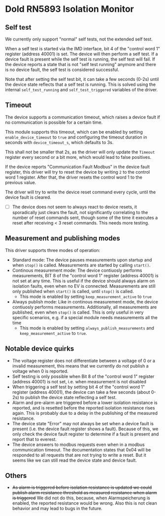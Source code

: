 # Dold RN5893 Isolation Monitor

## Self test

We currently only support "normal" self tests, not the extended self test.

When a self test is started via the IMD interface, bit 4 of the "control word 1" register (address 40001) is set.
The device will then perform a self test. If a device fault is present while the self test is running, the self test will fail.
If the device reports a state that is not "self test running" anymore and there is no device fault, the self test is considered successful.

Note that after setting the self test bit, it can take a few seconds (0-2s) until the device state reflects that a self test is running. This is solved using the internal `self_test_running` and `self_test_triggered` variables of the driver.

## Timeout

The device supports a communication timeout, which raises a device fault if no communication is possible for a certain time.

This module supports this timeout, which can be enabled by setting `enable_device_timeout` to `true` and configuring the timeout duration in seconds with `device_timeout_s`, which defaults to 3s.

This shall not be smaller that 2s, as the driver will only update the `Timeout` register every second or a bit more, which would lead to false positives.

If the device reports "Communication Fault Modbus" in the device fault register, this driver will try to reset the device by writing `2` to the control word 1 register. After that, the driver resets the control word 1 to the previous value.

The driver will try to write the device reset command every cycle, until the device fault is cleared.

- [ ] The device does not seem to always react to device resets, it sporadically just clears the fault, not significantly correlating to the number of reset commands sent, though some of the time it executes a reset after receiving < 3 reset commands. This needs more testing.


## Measurement and publishing modes

This driver supports three modes of operation:
- Standard mode: The device pauses measurements upon startup and when `stop()` is called. Measurements are started by calling `start()`.
- Continous measurement mode: The device contiuosly performs measurements, BIT 8 of the "control word 1" register (address 40001) is not set at any time. This is useful if the device should always alarm on isolation faults, even when no EV is connected. Measurements are still only published when `start()` is called, until `stop()` is called.
  - This mode is enabled by setting `keep_measurement_active` to `true`
- Always publish mode: Like in continous measurement mode, the device contiuosly performs measurements. Additionally, all measurements are published, even when `stop()` is called. This is only useful in very specific scenarios, e.g. if a special module needs measurements all the time
  - This mode is enabled by setting `always_publish_measurements` and `keep_measurement_active` to `true`.

## Notable device quirks

- The voltage register does not differentiate between a voltage of 0 or a invalid measurement, this means that we currently do not publish a voltage when 0 is reported.
- Self testing is only possible when Bit 8 of the "control word 1" register (address 40001) is not set, i.e. when measurement is not disabled
- When triggering a self test by setting bit 4 of the "control word 1" register (address 40001), the device can take a few seconds (about 0-2s) to publish the device state reflecting a self test.
- Alarm and pre-alarm are triggered before a lower isolation resistance is reported, and is resetted before the reported isolation resistance rises again. This is probably due to a delay in the publishing of the measured resistance.
- The device state "Error" may not always be set when a device fault is present (i.e. the device fault register shows a fault). Because of this, we only check the device fault register to determine if a fault is present and report that to everest.
- The device answers to modbus requests even when in a modbus communication timeout. The documentation states that 0x04 will be responded to all requests that are not trying to write a reset. But it seems like we can still read the device state and device fault.


## Others

- ~~As alarm is triggered before isolation resistance is updated we could publish alarm resistance threshold as measured resistance when alarm is triggered~~ We did not do this, because, when Alarmspeicherung is enabled, the reported resistance would be wrong. Also this is not clean behavior and may lead to bugs in the future.

